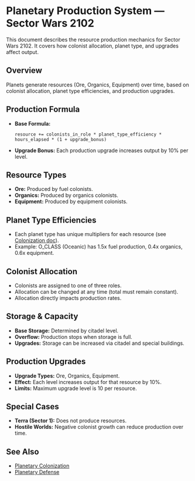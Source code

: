 # Planetary Production System — Sector Wars 2102

This document describes the resource production mechanics for Sector Wars 2102. It covers how colonist allocation, planet type, and upgrades affect output.

## Overview

Planets generate resources (Ore, Organics, Equipment) over time, based on colonist allocation, planet type efficiencies, and production upgrades.

## Production Formula

- **Base Formula:**
  ```
  resource += colonists_in_role * planet_type_efficiency * hours_elapsed * (1 + upgrade_bonus)
  ```
- **Upgrade Bonus:** Each production upgrade increases output by 10% per level.

## Resource Types

- **Ore:** Produced by fuel colonists.
- **Organics:** Produced by organics colonists.
- **Equipment:** Produced by equipment colonists.

## Planet Type Efficiencies

- Each planet type has unique multipliers for each resource (see [Colonization doc](./PLANETARY_COLONIZATION.md#planet-types)).
- Example: O_CLASS (Oceanic) has 1.5x fuel production, 0.4x organics, 0.6x equipment.

## Colonist Allocation

- Colonists are assigned to one of three roles.
- Allocation can be changed at any time (total must remain constant).
- Allocation directly impacts production rates.

## Storage & Capacity

- **Base Storage:** Determined by citadel level.
- **Overflow:** Production stops when storage is full.
- **Upgrades:** Storage can be increased via citadel and special buildings.

## Production Upgrades

- **Upgrade Types:** Ore, Organics, Equipment.
- **Effect:** Each level increases output for that resource by 10%.
- **Limits:** Maximum upgrade level is 10 per resource.

## Special Cases

- **Terra (Sector 1):** Does not produce resources.
- **Hostile Worlds:** Negative colonist growth can reduce production over time.

## See Also

- [Planetary Colonization](./PLANETARY_COLONIZATION.md)
- [Planetary Defense](./PLANETARY_DEFENSE.md)
